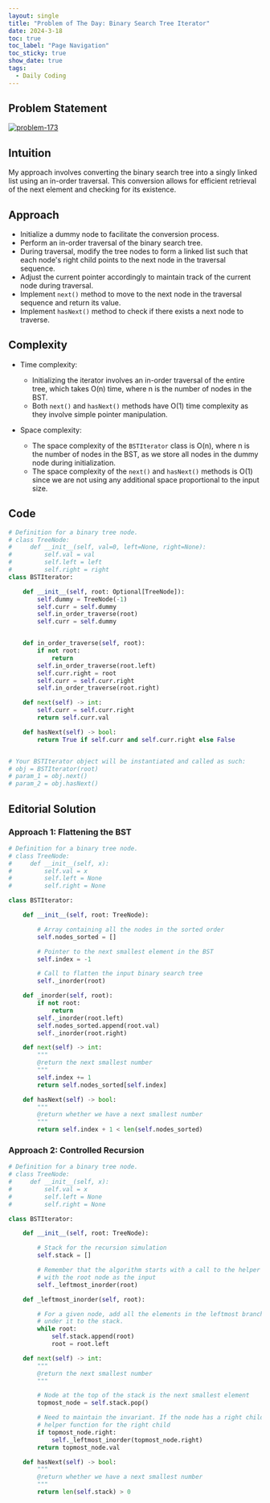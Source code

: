 ```yaml
---
layout: single
title: "Problem of The Day: Binary Search Tree Iterator"
date: 2024-3-18
toc: true
toc_label: "Page Navigation"
toc_sticky: true
show_date: true
tags:
  - Daily Coding
---
```


## Problem Statement

[![problem-173](/assets/images/2024-03-18_12-33-19-problem-173.png)](/assets/images/2024-03-18_12-33-19-problem-173.png)

## Intuition

My approach involves converting the binary search tree into a singly linked list using an in-order traversal. This conversion allows for efficient retrieval of the next element and checking for its existence.

## Approach

- Initialize a dummy node to facilitate the conversion process.
- Perform an in-order traversal of the binary search tree.
- During traversal, modify the tree nodes to form a linked list such that each node's right child points to the next node in the traversal sequence.
- Adjust the current pointer accordingly to maintain track of the current node during traversal.
- Implement `next()` method to move to the next node in the traversal sequence and return its value.
- Implement `hasNext()` method to check if there exists a next node to traverse.

## Complexity

- Time complexity:

  - Initializing the iterator involves an in-order traversal of the entire tree, which takes O(n) time, where n is the number of nodes in the BST.
  - Both `next()` and `hasNext()` methods have O(1) time complexity as they involve simple pointer manipulation.

- Space complexity:

  - The space complexity of the `BSTIterator` class is O(n), where n is the number of nodes in the BST, as we store all nodes in the dummy node during initialization.
  - The space complexity of the `next()` and `hasNext()` methods is O(1) since we are not using any additional space proportional to the input size.

## Code

```python
# Definition for a binary tree node.
# class TreeNode:
#     def __init__(self, val=0, left=None, right=None):
#         self.val = val
#         self.left = left
#         self.right = right
class BSTIterator:

    def __init__(self, root: Optional[TreeNode]):
        self.dummy = TreeNode(-1)
        self.curr = self.dummy
        self.in_order_traverse(root)
        self.curr = self.dummy


    def in_order_traverse(self, root):
        if not root:
            return
        self.in_order_traverse(root.left)
        self.curr.right = root
        self.curr = self.curr.right
        self.in_order_traverse(root.right)

    def next(self) -> int:
        self.curr = self.curr.right
        return self.curr.val

    def hasNext(self) -> bool:
        return True if self.curr and self.curr.right else False


# Your BSTIterator object will be instantiated and called as such:
# obj = BSTIterator(root)
# param_1 = obj.next()
# param_2 = obj.hasNext()
```

## Editorial Solution

### Approach 1: Flattening the BST

```python
# Definition for a binary tree node.
# class TreeNode:
#     def __init__(self, x):
#         self.val = x
#         self.left = None
#         self.right = None

class BSTIterator:

    def __init__(self, root: TreeNode):

        # Array containing all the nodes in the sorted order
        self.nodes_sorted = []

        # Pointer to the next smallest element in the BST
        self.index = -1

        # Call to flatten the input binary search tree
        self._inorder(root)

    def _inorder(self, root):
        if not root:
            return
        self._inorder(root.left)
        self.nodes_sorted.append(root.val)
        self._inorder(root.right)

    def next(self) -> int:
        """
        @return the next smallest number
        """
        self.index += 1
        return self.nodes_sorted[self.index]

    def hasNext(self) -> bool:
        """
        @return whether we have a next smallest number
        """
        return self.index + 1 < len(self.nodes_sorted)
```

### Approach 2: Controlled Recursion

```python
# Definition for a binary tree node.
# class TreeNode:
#     def __init__(self, x):
#         self.val = x
#         self.left = None
#         self.right = None

class BSTIterator:

    def __init__(self, root: TreeNode):

        # Stack for the recursion simulation
        self.stack = []

        # Remember that the algorithm starts with a call to the helper function
        # with the root node as the input
        self._leftmost_inorder(root)

    def _leftmost_inorder(self, root):

        # For a given node, add all the elements in the leftmost branch of the tree
        # under it to the stack.
        while root:
            self.stack.append(root)
            root = root.left

    def next(self) -> int:
        """
        @return the next smallest number
        """

        # Node at the top of the stack is the next smallest element
        topmost_node = self.stack.pop()

        # Need to maintain the invariant. If the node has a right child, call the
        # helper function for the right child
        if topmost_node.right:
            self._leftmost_inorder(topmost_node.right)
        return topmost_node.val

    def hasNext(self) -> bool:
        """
        @return whether we have a next smallest number
        """
        return len(self.stack) > 0
```
